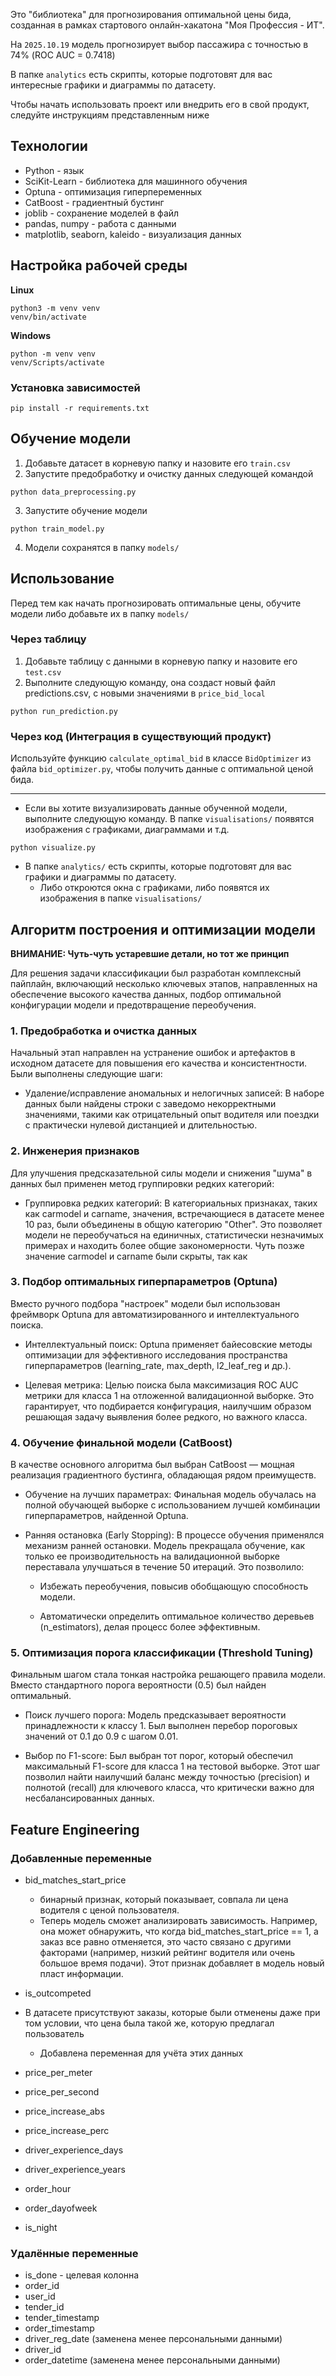 Это "библиотека" для прогнозирования оптимальной цены бида, созданная в рамках стартового онлайн-хакатона "Моя Профессия - ИТ".

На `2025.10.19` модель прогнозирует выбор пассажира с точностью в 74% (ROC AUC = 0.7418)

В папке `analytics` есть скрипты, которые подготовят для вас интересные графики и диаграммы по датасету.

Чтобы начать использовать проект или внедрить его в свой продукт, следуйте инструкциям представленным ниже

## Технологии

- Python - язык
- SciKit-Learn - библиотека для машинного обучения
- Optuna - оптимизация гиперпеременных
- CatBoost - градиентный бустинг
- joblib - сохранение моделей в файл
- pandas, numpy - работа с данными
- matplotlib, seaborn, kaleido - визуализация данных

## Настройка рабочей среды

**Linux**

```
python3 -m venv venv
venv/bin/activate
```

**Windows**

```
python -m venv venv
venv/Scripts/activate
```

### Установка зависимостей

```
pip install -r requirements.txt
```

## Обучение модели

1. Добавьте датасет в корневую папку и назовите его `train.csv`
2. Запустите предобработку и очистку данных следующей командой

```
python data_preprocessing.py
```

3. Запустите обучение модели

```
python train_model.py
```

4. Модели сохранятся в папку `models/`

## Использование

Перед тем как начать прогнозировать оптимальные цены, обучите модели либо добавьте их в папку `models/`

### Через таблицу

1. Добавьте таблицу с данными в корневую папку и назовите его `test.csv`
2. Выполните следующую команду, она создаст новый файл predictions.csv, с новыми значениями в `price_bid_local`

```
python run_prediction.py
```

### Через код (Интеграция в существующий продукт)

Используйте функцию `calculate_optimal_bid` в классе `BidOptimizer` из файла `bid_optimizer.py`, чтобы получить данные с оптимальной ценой бида.

---

- Если вы хотите визуализировать данные обученной модели, выполните следующую команду. В папке `visualisations/` появятся изображения с графиками, диаграммами и т.д.

```
python visualize.py
```

- В папке `analytics/` есть скрипты, которые подготовят для вас графики и диаграммы по датасету.
  - Либо откроются окна с графиками, либо появятся их изображения в папке `visualisations/`

## Алгоритм построения и оптимизации модели

**ВНИМАНИЕ: Чуть-чуть устаревшие детали, но тот же принцип**

Для решения задачи классификации был разработан комплексный пайплайн, включающий несколько ключевых этапов, направленных на обеспечение высокого качества данных, подбор оптимальной конфигурации модели и предотвращение переобучения.

### 1. Предобработка и очистка данных

Начальный этап направлен на устранение ошибок и артефактов в исходном датасете для повышения его качества и консистентности. Были выполнены следующие шаги:

- Удаление/исправление аномальных и нелогичных записей: В наборе данных были найдены строки с заведомо некорректными значениями, такими как отрицательный опыт водителя или поездки с практически нулевой дистанцией и длительностью.

### 2. Инженерия признаков

Для улучшения предсказательной силы модели и снижения "шума" в данных был применен метод группировки редких категорий:

- Группировка редких категорий: В категориальных признаках, таких как carmodel и carname, значения, встречающиеся в датасете менее 10 раз, были объединены в общую категорию "Other". Это позволяет модели не переобучаться на единичных, статистически незначимых примерах и находить более общие закономерности. Чуть позже значение carmodel и carname были скрыты, так как

### 3. Подбор оптимальных гиперпараметров (Optuna)

Вместо ручного подбора "настроек" модели был использован фреймворк Optuna для автоматизированного и интеллектуального поиска.

- Интеллектуальный поиск: Optuna применяет байесовские методы оптимизации для эффективного исследования пространства гиперпараметров (learning_rate, max_depth, l2_leaf_reg и др.).

- Целевая метрика: Целью поиска была максимизация ROC AUC метрики для класса 1 на отложенной валидационной выборке. Это гарантирует, что подбирается конфигурация, наилучшим образом решающая задачу выявления более редкого, но важного класса.

### 4. Обучение финальной модели (CatBoost)

В качестве основного алгоритма был выбран CatBoost — мощная реализация градиентного бустинга, обладающая рядом преимуществ.

- Обучение на лучших параметрах: Финальная модель обучалась на полной обучающей выборке с использованием лучшей комбинации гиперпараметров, найденной Optuna.

- Ранняя остановка (Early Stopping): В процессе обучения применялся механизм ранней остановки. Модель прекращала обучение, как только ее производительность на валидационной выборке переставала улучшаться в течение 50 итераций. Это позволило:

  - Избежать переобучения, повысив обобщающую способность модели.

  - Автоматически определить оптимальное количество деревьев (n_estimators), делая процесс более эффективным.

### 5. Оптимизация порога классификации (Threshold Tuning)

Финальным шагом стала тонкая настройка решающего правила модели. Вместо стандартного порога вероятности (0.5) был найден оптимальный.

- Поиск лучшего порога: Модель предсказывает вероятности принадлежности к классу 1. Был выполнен перебор пороговых значений от 0.1 до 0.9 с шагом 0.01.

- Выбор по F1-score: Был выбран тот порог, который обеспечил максимальный F1-score для класса 1 на тестовой выборке. Этот шаг позволил найти наилучший баланс между точностью (precision) и полнотой (recall) для ключевого класса, что критически важно для несбалансированных данных.

## Feature Engineering

### Добавленные переменные

- bid_matches_start_price
  - бинарный признак, который показывает, совпала ли цена водителя с ценой пользователя.
  - Теперь модель сможет анализировать зависимость. Например, она может обнаружить, что когда bid_matches_start_price == 1, а заказ все равно отменяется, это часто связано с другими факторами (например, низкий рейтинг водителя или очень большое время подачи). Этот признак добавляет в модель новый пласт информации.
- is_outcompeted
- В датасете присутствуют заказы, которые были отменены даже при том условии, что цена была такой же, которую предлагал пользователь

  - Добавлена переменная для учёта этих данных

- price_per_meter
- price_per_second
- price_increase_abs
- price_increase_perc

- driver_experience_days
- driver_experience_years

- order_hour
- order_dayofweek
- is_night

### Удалённые переменные

- is_done - целевая колонна
- order_id
- user_id
- tender_id
- tender_timestamp
- order_timestamp
- driver_reg_date (заменена менее персональными данными)
- driver_id
- order_datetime (заменена менее персональными данными)
